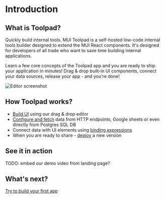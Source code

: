 # Introduction

<!-- <p class="description"></p> -->

## What is Toolpad?

Quickly build internal tools. MUI Toolpad is a self-hosted low-code internal tools builder designed to extend the MUI React components. It's designed for developers of all trade who want to save time building internal applications.

Learn a few core concepts of the Toolpad app and you are ready to ship your application in minutes! Drag & drop built-in UI components, connect your data sources, release your app - and you're done!

![Editor screenshot](/static/toolpad/hero-screenshot.png)

## How Toolpad works?

- [Build UI](/toolpad/core-concepts/building-ui/) using our drag & drop editor
- [Configure and fetch](/toolpad/core-concepts/connecting-to-data-sources/) data from HTTP endpoints, Google sheets or even directly from Postgres SQL DB
- Connect data with UI elements using [binding expressions](/toolpad/core-concepts/data-binding/)
- When you are ready to share - [deploy](/toolpad/core-concepts/versioning-and-deploying/) a new version

## See it in action

TODO: embed our demo video from landing page?

## What's next?

[Try to build your first app](/toolpad/getting-started/quickstart/)
